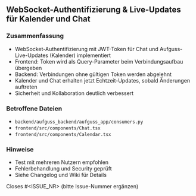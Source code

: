 ## WebSocket-Authentifizierung & Live-Updates für Kalender und Chat

### Zusammenfassung
- WebSocket-Authentifizierung mit JWT-Token für Chat und Aufguss-Live-Updates (Kalender) implementiert
- Frontend: Token wird als Query-Parameter beim Verbindungsaufbau übergeben
- Backend: Verbindungen ohne gültigen Token werden abgelehnt
- Kalender und Chat erhalten jetzt Echtzeit-Updates, sobald Änderungen auftreten
- Sicherheit und Kollaboration deutlich verbessert

### Betroffene Dateien
- `backend/aufguss_backend/aufguss_app/consumers.py`
- `frontend/src/components/Chat.tsx`
- `frontend/src/components/Calendar.tsx`

### Hinweise
- Test mit mehreren Nutzern empfohlen
- Fehlerbehandlung und Security geprüft
- Siehe Changelog und Wiki für Details

Closes #<ISSUE_NR> (bitte Issue-Nummer ergänzen)
